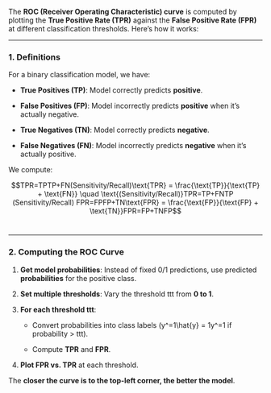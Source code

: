 The **ROC (Receiver Operating Characteristic) curve** is computed by plotting the **True Positive Rate (TPR)** against the **False Positive Rate (FPR)** at different classification thresholds. Here’s how it works:

---

### **1. Definitions**

For a binary classification model, we have:

- **True Positives (TP)**: Model correctly predicts **positive**.
    
- **False Positives (FP)**: Model incorrectly predicts **positive** when it’s actually negative.
    
- **True Negatives (TN)**: Model correctly predicts **negative**.
    
- **False Negatives (FN)**: Model incorrectly predicts **negative** when it’s actually positive.
    

We compute:

$$TPR=TPTP+FN(Sensitivity/Recall)\text{TPR} = \frac{\text{TP}}{\text{TP} + \text{FN}} \quad \text{(Sensitivity/Recall)}TPR=TP+FNTP​(Sensitivity/Recall) FPR=FPFP+TN\text{FPR} = \frac{\text{FP}}{\text{FP} + \text{TN}}FPR=FP+TNFP$$​

---

### **2. Computing the ROC Curve**

1. **Get model probabilities**: Instead of fixed 0/1 predictions, use predicted **probabilities** for the positive class.
    
2. **Set multiple thresholds**: Vary the threshold ttt from **0 to 1**.
    
3. **For each threshold ttt**:
    
    - Convert probabilities into class labels (y^=1\hat{y} = 1y^​=1 if probability > ttt).
        
    - Compute **TPR** and **FPR**.
        
4. **Plot FPR vs. TPR** at each threshold.
    

The **closer the curve is to the top-left corner, the better the model**.
